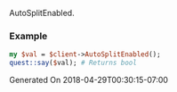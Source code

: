 AutoSplitEnabled.
### Example

```perl
my $val = $client->AutoSplitEnabled();
quest::say($val); # Returns bool
```


Generated On 2018-04-29T00:30:15-07:00